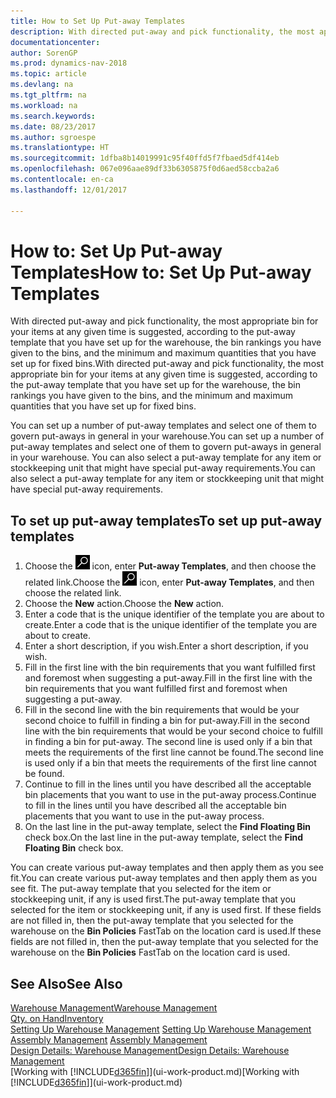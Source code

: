```yaml
---
title: How to Set Up Put-away Templates
description: With directed put-away and pick functionality, the most appropriate bin for your items at any given time is suggested, according to the put-away template that you have set up for the warehouse, the bin rankings you have given to the bins, and the minimum and maximum quantities that you have set up for fixed bins.
documentationcenter: 
author: SorenGP
ms.prod: dynamics-nav-2018
ms.topic: article
ms.devlang: na
ms.tgt_pltfrm: na
ms.workload: na
ms.search.keywords: 
ms.date: 08/23/2017
ms.author: sgroespe
ms.translationtype: HT
ms.sourcegitcommit: 1dfba8b14019991c95f40ffd5f7fbaed5df414eb
ms.openlocfilehash: 067e096aae89df33b6305875f0d6aed58ccba2a6
ms.contentlocale: en-ca
ms.lasthandoff: 12/01/2017

---
```

# <a name="how-to-set-up-put-away-templates"></a><span data-ttu-id="3e78a-103">How to: Set Up Put-away Templates</span><span class="sxs-lookup"><span data-stu-id="3e78a-103">How to: Set Up Put-away Templates</span></span>
<span data-ttu-id="3e78a-104">With directed put-away and pick functionality, the most appropriate bin for your items at any given time is suggested, according to the put-away template that you have set up for the warehouse, the bin rankings you have given to the bins, and the minimum and maximum quantities that you have set up for fixed bins.</span><span class="sxs-lookup"><span data-stu-id="3e78a-104">With directed put-away and pick functionality, the most appropriate bin for your items at any given time is suggested, according to the put-away template that you have set up for the warehouse, the bin rankings you have given to the bins, and the minimum and maximum quantities that you have set up for fixed bins.</span></span>  

<span data-ttu-id="3e78a-105">You can set up a number of put-away templates and select one of them to govern put-aways in general in your warehouse.</span><span class="sxs-lookup"><span data-stu-id="3e78a-105">You can set up a number of put-away templates and select one of them to govern put-aways in general in your warehouse.</span></span> <span data-ttu-id="3e78a-106">You can also select a put-away template for any item or stockkeeping unit that might have special put-away requirements.</span><span class="sxs-lookup"><span data-stu-id="3e78a-106">You can also select a put-away template for any item or stockkeeping unit that might have special put-away requirements.</span></span>  

## <a name="to-set-up-put-away-templates"></a><span data-ttu-id="3e78a-107">To set up put-away templates</span><span class="sxs-lookup"><span data-stu-id="3e78a-107">To set up put-away templates</span></span>  
1.  <span data-ttu-id="3e78a-108">Choose the ![Search for Page or Report](media/ui-search/search_small.png "Search for Page or Report icon") icon, enter **Put-away Templates**, and then choose the related link.</span><span class="sxs-lookup"><span data-stu-id="3e78a-108">Choose the ![Search for Page or Report](media/ui-search/search_small.png "Search for Page or Report icon") icon, enter **Put-away Templates**, and then choose the related link.</span></span>  
2.  <span data-ttu-id="3e78a-109">Choose the **New** action.</span><span class="sxs-lookup"><span data-stu-id="3e78a-109">Choose the **New** action.</span></span>  
3.  <span data-ttu-id="3e78a-110">Enter a code that is the unique identifier of the template you are about to create.</span><span class="sxs-lookup"><span data-stu-id="3e78a-110">Enter a code that is the unique identifier of the template you are about to create.</span></span>  
4.  <span data-ttu-id="3e78a-111">Enter a short description, if you wish.</span><span class="sxs-lookup"><span data-stu-id="3e78a-111">Enter a short description, if you wish.</span></span>  
5.  <span data-ttu-id="3e78a-112">Fill in the first line with the bin requirements that you want fulfilled first and foremost when suggesting a put-away.</span><span class="sxs-lookup"><span data-stu-id="3e78a-112">Fill in the first line with the bin requirements that you want fulfilled first and foremost when suggesting a put-away.</span></span>  
6.  <span data-ttu-id="3e78a-113">Fill in the second line with the bin requirements that would be your second choice to fulfill in finding a bin for put-away.</span><span class="sxs-lookup"><span data-stu-id="3e78a-113">Fill in the second line with the bin requirements that would be your second choice to fulfill in finding a bin for put-away.</span></span> <span data-ttu-id="3e78a-114">The second line is used only if a bin that meets the requirements of the first line cannot be found.</span><span class="sxs-lookup"><span data-stu-id="3e78a-114">The second line is used only if a bin that meets the requirements of the first line cannot be found.</span></span>  
7.  <span data-ttu-id="3e78a-115">Continue to fill in the lines until you have described all the acceptable bin placements that you want to use in the put-away process.</span><span class="sxs-lookup"><span data-stu-id="3e78a-115">Continue to fill in the lines until you have described all the acceptable bin placements that you want to use in the put-away process.</span></span>  
8.  <span data-ttu-id="3e78a-116">On the last line in the put-away template, select the **Find Floating Bin** check box.</span><span class="sxs-lookup"><span data-stu-id="3e78a-116">On the last line in the put-away template, select the **Find Floating Bin** check box.</span></span>  

<span data-ttu-id="3e78a-117">You can create various put-away templates and then apply them as you see fit.</span><span class="sxs-lookup"><span data-stu-id="3e78a-117">You can create various put-away templates and then apply them as you see fit.</span></span> <span data-ttu-id="3e78a-118">The put-away template that you selected for the item or stockkeeping unit, if any is used first.</span><span class="sxs-lookup"><span data-stu-id="3e78a-118">The put-away template that you selected for the item or stockkeeping unit, if any is used first.</span></span> <span data-ttu-id="3e78a-119">If these fields are not filled in, then the put-away template that you selected for the warehouse on the **Bin Policies** FastTab on the location card is used.</span><span class="sxs-lookup"><span data-stu-id="3e78a-119">If these fields are not filled in, then the put-away template that you selected for the warehouse on the **Bin Policies** FastTab on the location card is used.</span></span>  

## <a name="see-also"></a><span data-ttu-id="3e78a-120">See Also</span><span class="sxs-lookup"><span data-stu-id="3e78a-120">See Also</span></span>  
[<span data-ttu-id="3e78a-121">Warehouse Management</span><span class="sxs-lookup"><span data-stu-id="3e78a-121">Warehouse Management</span></span>](warehouse-manage-warehouse.md)  
[<span data-ttu-id="3e78a-122">Qty. on Hand</span><span class="sxs-lookup"><span data-stu-id="3e78a-122">Inventory</span></span>](inventory-manage-inventory.md)  
<span data-ttu-id="3e78a-123">[Setting Up Warehouse Management](warehouse-setup-warehouse.md)   </span><span class="sxs-lookup"><span data-stu-id="3e78a-123">[Setting Up Warehouse Management](warehouse-setup-warehouse.md)   </span></span>  
<span data-ttu-id="3e78a-124">[Assembly Management](assembly-assemble-items.md)  </span><span class="sxs-lookup"><span data-stu-id="3e78a-124">[Assembly Management](assembly-assemble-items.md)  </span></span>  
[<span data-ttu-id="3e78a-125">Design Details: Warehouse Management</span><span class="sxs-lookup"><span data-stu-id="3e78a-125">Design Details: Warehouse Management</span></span>](design-details-warehouse-management.md)  
<span data-ttu-id="3e78a-126">[Working with [!INCLUDE[d365fin](includes/d365fin_md.md)]](ui-work-product.md)</span><span class="sxs-lookup"><span data-stu-id="3e78a-126">[Working with [!INCLUDE[d365fin](includes/d365fin_md.md)]](ui-work-product.md)</span></span>

